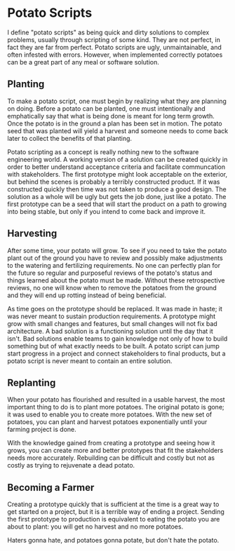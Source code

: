 
# Potato Scripts

I define "potato scripts" as being quick and dirty solutions to complex problems, usually through scripting of some kind. They are not perfect, in fact they are far from perfect. Potato scripts are ugly, unmaintainable, and often infested with errors. However, when implemented correctly potatoes can be a great part of any meal or software solution.

## Planting

To make a potato script, one must begin by realizing what they are planning on doing. Before a potato can be planted, one must intentionally and emphatically say that what is being done is meant for long term growth. Once the potato is in the ground a plan has been set in motion. The potato seed that was planted will yield a harvest and someone needs to come back later to collect the benefits of that planting.

Potato scripting as a concept is really nothing new to the software engineering world. A working version of a solution can be created quickly in order to better understand acceptance criteria and facilitate communcation with stakeholders. The first prototype might look acceptable on the exterior, but behind the scenes is probably a terribly constructed product. If it was constructed quickly then time was not taken to produce a good design. The solution as a whole will be ugly but gets the job done, just like a potato. The first prototype can be a seed that will start the product on a path to growing into being stable, but only if you intend to come back and improve it.

## Harvesting

After some time, your potato will grow. To see if you need to take the potato plant out of the ground you have to review and possibly make adjustments to the watering and fertilizing requirements. No one can perfectly plan for the future so regular and purposeful reviews of the potato's status and things learned about the potato must be made. Without these retrospective reviews, no one will know when to remove the potatoes from the ground and they will end up rotting instead of being beneficial.

As time goes on the prototype should be replaced. It was made in haste; it was never meant to sustain production requirements. A prototype might grow with small changes and features, but small changes will not fix bad architecture. A bad solution is a functioning solution until the day that it isn't. Bad solutions enable teams to gain knowledge not only of how to build something but of what exactly needs to be built. A potato script can jump start progress in a project and connect stakeholders to final products, but a potato script is never meant to contain an entire solution.

## Replanting

When your potato has flourished and resulted in a usable harvest, the most important thing to do is to plant more potatoes. The original potato is gone; it was used to enable you to create more potatoes. With the new set of potatoes, you can plant and harvest potatoes exponentially until your farming project is done.

With the knowledge gained from creating a prototype and seeing how it grows, you can create more and better prototypes that fit the stakeholders needs more accurately. Rebuilding can be difficult and costly but not as costly as trying to rejuvenate a dead potato.

## Becoming a Farmer

Creating a prototype quickly that is sufficient at the time is a great way to get started on a project, but it is a terrible way of ending a project. Sending the first prototype to production is equivalent to eating the potato you are about to plant: you will get no harvest and no more potatoes.

Haters gonna hate, and potatoes gonna potate, but don't hate the potato.

